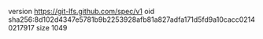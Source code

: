 version https://git-lfs.github.com/spec/v1
oid sha256:8d102d4347e5781b9b2253928afb81a827adfa171d5fd9a10cacc02140217917
size 1049
